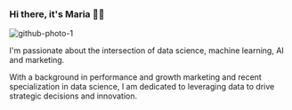 ### Hi there, it's Maria 👩‍💻

<!--
**mirmachr/mirmachr** is a ✨ _special_ ✨ repository because its `README.md` (this file) appears on your GitHub profile.

Here are some ideas to get you started:

- 🔭 I’m currently working on ...
- 🌱 I’m currently learning ...
- 👯 I’m looking to collaborate on ...
- 🤔 I’m looking for help with ...
- 💬 Ask me about ...
- 📫 How to reach me: ...
- 😄 Pronouns: ...
- ⚡ Fun fact: ...
-->

![github-photo-1](https://github.com/mirmachr/mirmachr/assets/63843422/a9022b61-3e47-45a2-85f6-412375b2177b)

I'm passionate about the intersection of data science, machine learning, AI and marketing.

With a background in performance and growth marketing and recent specialization in data science, I am dedicated to leveraging data to drive strategic decisions and innovation. 
